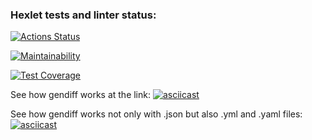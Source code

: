 ### Hexlet tests and linter status:
[![Actions Status](https://github.com/RZenBridges/python-project-50/workflows/hexlet-check/badge.svg)](https://github.com/RZenBridges/python-project-50/actions)

[![Maintainability](https://api.codeclimate.com/v1/badges/5cbf8d32c7a2e745d1b2/maintainability)](https://codeclimate.com/github/RZenBridges/python-project-50/maintainability)

[![Test Coverage](https://api.codeclimate.com/v1/badges/5cbf8d32c7a2e745d1b2/test_coverage)](https://codeclimate.com/github/RZenBridges/python-project-50/test_coverage)


See how gendiff works at the link:
[![asciicast](https://asciinema.org/a/tYrAU3IkT4gWEecq60rpZsx8x.svg)](https://asciinema.org/a/tYrAU3IkT4gWEecq60rpZsx8x)

See how gendiff works not only with .json but also .yml and .yaml files:
[![asciicast](https://asciinema.org/a/zGzL7DNRlCTRTibfRQiEZdXFt.svg)](https://asciinema.org/a/zGzL7DNRlCTRTibfRQiEZdXFt)
